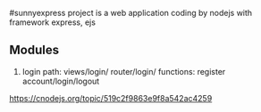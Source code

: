 #sunnyexpress 
  project is a web application coding by nodejs with framework express, ejs

## Modules
1. login
  path:
    views/login/
    router/login/
  functions: register account/login/logout

  
  
 https://cnodejs.org/topic/519c2f9863e9f8a542ac4259